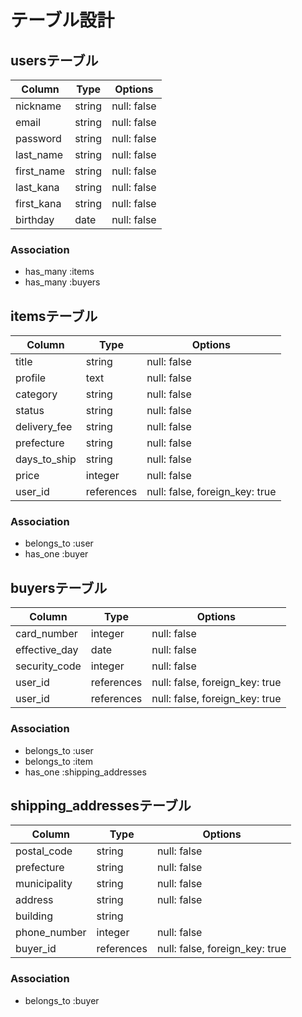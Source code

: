 # テーブル設計

## usersテーブル

| Column     | Type   | Options     |
| ---------- | ------ | ----------- |
| nickname   | string | null: false |
| email      | string | null: false |
| password   | string | null: false |
| last_name  | string | null: false |
| first_name | string | null: false |
| last_kana  | string | null: false |
| first_kana | string | null: false |
| birthday   | date   | null: false |

### Association

- has_many :items
- has_many :buyers

## itemsテーブル

| Column       | Type       | Options                        |
| ------------ | ---------- | ------------------------------ |
| title        | string     | null: false                    |
| profile      | text       | null: false                    |
| category     | string     | null: false                    |
| status       | string     | null: false                    |
| delivery_fee | string     | null: false                    |
| prefecture   | string     | null: false                    |
| days_to_ship | string     | null: false                    |
| price        | integer    | null: false                    |
| user_id      | references | null: false, foreign_key: true |

### Association

- belongs_to :user
- has_one    :buyer

## buyersテーブル

| Column        | Type       | Options                        |
| ------------- | ---------- | ------------------------------ |
| card_number   | integer    | null: false                    |
| effective_day | date       | null: false                    |
| security_code | integer    | null: false                    |
| user_id       | references | null: false, foreign_key: true |
| user_id       | references | null: false, foreign_key: true |

### Association

- belongs_to :user
- belongs_to :item
- has_one    :shipping_addresses

## shipping_addressesテーブル

| Column       | Type       | Options                        |
| ------------ | ---------- | ------------------------------ |
| postal_code  | string     | null: false                    |
| prefecture   | string     | null: false                    |
| municipality | string     | null: false                    |
| address      | string     | null: false                    |
| building     | string     |                                |
| phone_number | integer    | null: false                    |
| buyer_id     | references | null: false, foreign_key: true |

### Association

- belongs_to :buyer